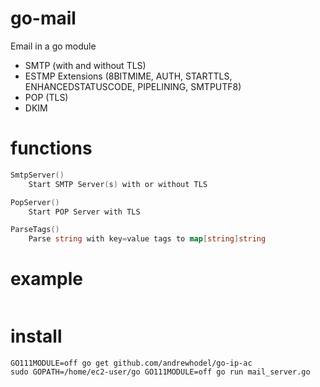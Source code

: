 # go-mail

Email in a go module

* SMTP (with and without TLS)
* ESTMP Extensions (8BITMIME, AUTH, STARTTLS, ENHANCEDSTATUSCODE, PIPELINING, SMTPUTF8)
* POP (TLS)
* DKIM

# functions

```go
SmtpServer()
	Start SMTP Server(s) with or without TLS

PopServer()
	Start POP Server with TLS

ParseTags()
	Parse string with key=value tags to map[string]string
```

# example

```go

```

# install

```
GO111MODULE=off go get github.com/andrewhodel/go-ip-ac
sudo GOPATH=/home/ec2-user/go GO111MODULE=off go run mail_server.go
```

